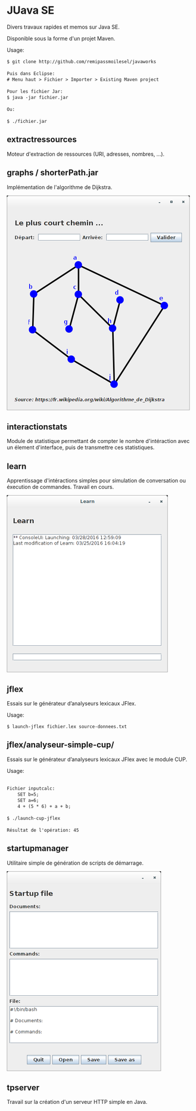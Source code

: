 # JUava SE
Divers travaux rapides et memos sur Java SE.

Disponible sous la forme d'un projet Maven.

Usage:
```
$ git clone http://github.com/remipassmoilesel/javaworks

Puis dans Eclipse:
# Menu haut > Fichier > Importer > Existing Maven project

Pour les fichier Jar:
$ java -jar fichier.jar

Ou:

$ ./fichier.jar
```

## extractressources
Moteur d'extraction de ressources (URI, adresses, nombres, ...).

## graphs / shorterPath.jar
Implémentation de l'algorithme de Dijkstra.

![Capture d'écran](screenshots/2016-03-28_12-53-14.png)

## interactionstats
Module de statistique permettant de compter le nombre d'intéraction avec un élement d'interface,
 puis de transmettre ces statistiques.

## learn
Apprentissage d'intéractions simples pour simulation de conversation ou éxecution de commandes.
Travail en cours.

![Capture d'écran](screenshots/2016-03-28_12-59-20.png)

## jflex
Essais sur le générateur d’analyseurs lexicaux JFlex.

Usage:
```
$ launch-jflex fichier.lex source-donnees.txt
```

## jflex/analyseur-simple-cup/
Essais sur le générateur d’analyseurs lexicaux JFlex avec le module CUP.

Usage:
```

Fichier inputcalc:
	SET b=5;
	SET a=6;
	4 + (5 * 6) + a + b;

$ ./launch-cup-jflex

Résultat de l'opération: 45

```


## startupmanager
Utilitaire simple de génération de scripts de démarrage.

![Capture d'écran](screenshots/2016-03-28_12-54-09.png)

## tpserver
Travail sur la création d'un serveur HTTP simple en Java.

